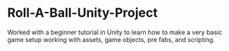 # Roll-A-Ball-Unity-Project
Worked with a beginner tutorial in Unity to learn how to make a very basic game setup working with assets, game objects, pre fabs, and scripting.
